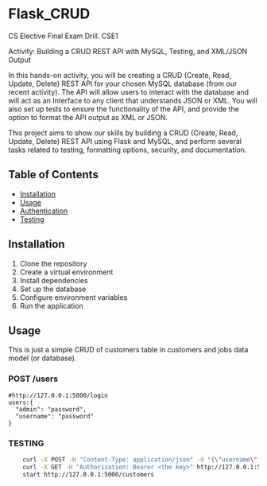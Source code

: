 # Flask_CRUD
CS Elective
Final Exam Drill. CSE1

Activity: Building a CRUD REST API with MySQL, Testing, and XML/JSON Output

In this hands-on activity, you will be creating a CRUD (Create, Read, Update, Delete) REST API for your chosen MySQL database (from
our recent activity). The API will allow users to interact with the database and will act as an Interface to any client that understands
JSON or XML. You will also set up tests to ensure the functionality of the API, and provide the option to format the API output as XML
or JSON.

This project aims to show our skills by building a CRUD (Create, Read, Update, Delete) REST API using Flask and MySQL, and perform several tasks related to testing, formatting options, security, and documentation. 

## Table of Contents

- [Installation](#installation)
- [Usage](#usage)
- [Authentication](#authentication)
- [Testing](#testing)

## Installation

1. Clone the repository
2. Create a virtual environment
3. Install dependencies
4. Set up the database
5. Configure environment variables
6. Run the application

## Usage
This is just a simple CRUD of customers table in customers and jobs data model (or database).

### POST /users

   ```http
   #http://127.0.0.1:5000/login
   users:{
     "admin": "password",
     "username": "password"
   }
  ```

### TESTING
  ```bash
      curl -X POST -H "Content-Type: application/json" -d "{\"username\":\"admin\",\"password\":\"password\"}" http://127.0.0.1:5000/login
      curl -X GET -H "Authorization: Bearer <the key>" http://127.0.0.1:5000/protected
      start http://127.0.0.1:5000/customers
```

